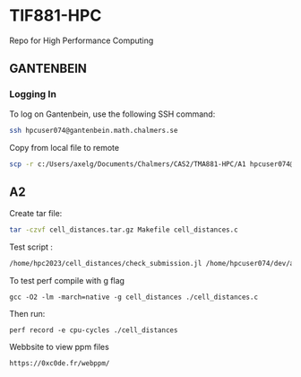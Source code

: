 # TIF881-HPC
Repo for High Performance Computing

## GANTENBEIN

### Logging In
To log on Gantenbein, use the following SSH command:

```bash
ssh hpcuser074@gantenbein.math.chalmers.se
```
Copy from local file to remote
```bash
scp -r c:/Users/axelg/Documents/Chalmers/CAS2/TMA881-HPC/A1 hpcuser074@gantenbein.math.chalmers.se:./dev
```

## A2
Create tar file:
```bash
tar -czvf cell_distances.tar.gz Makefile cell_distances.c
```
Test script :
```bash
/home/hpc2023/cell_distances/check_submission.jl /home/hpcuser074/dev/a2/cell_distances.tar.gz
```

To test perf compile with g flag
```
gcc -O2 -lm -march=native -g cell_distances ./cell_distances.c
```

Then run:
```
perf record -e cpu-cycles ./cell_distances
```

Webbsite to view ppm files
``` 
https://0xc0de.fr/webppm/
```